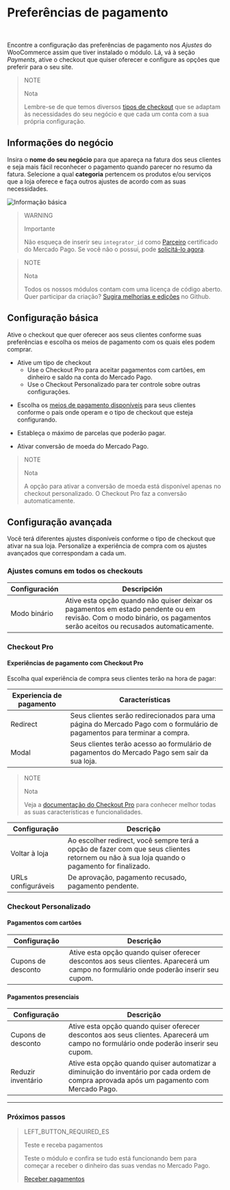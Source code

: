 # Preferências de pagamento
<br/>

Encontre a configuração das preferências de pagamento nos *Ajustes* do WooCommerce assim que tiver instalado o módulo. Lá, vá à seção *Payments*, ative o checkout que quiser oferecer e configure as opções que preferir para o seu site.

> NOTE
>
> Nota
>
> Lembre-se de que temos diversos [tipos de checkout]() que se adaptam às necessidades do seu negócio e que cada um conta com a sua própria configuração.

## Informações do negócio

Insira o **nome do seu negócio** para que apareça na fatura dos seus clientes e seja mais fácil reconhecer o pagamento quando parecer no resumo da fatura. Selecione a qual **categoria** pertencem os produtos e/ou serviços que a loja oferece e faça outros ajustes de acordo com as suas necessidades.

![Informação básica](/images/woocomerce/br_info_basica.png)

> WARNING
>
> Importante
>
> Não esqueça de inserir seu `integrator_id` como [Parceiro](https://partners.mercadopago.com/) certificado do Mercado Pago. Se você não o possui, pode [solicitá-lo agora](https://docs.google.com/forms/d/e/1FAIpQLScTwPlLRVW2rB_BnCxekUnfJu9rn-tUMh8ENAnqpxLeB8ULUw/viewform?usp=sf_link).

<span></span>

> NOTE
>
> Nota
> 
> Todos os nossos módulos contam com uma licença de código aberto. Quer participar da criação? [Sugira melhorias e edições](https://github.com/mercadopago/cart-woocommerce) no Github.

## Configuração básica

Ative o checkout que quer oferecer aos seus clientes conforme suas preferências e escolha os meios de pagamento com os quais eles podem comprar.

* Ative um tipo de checkout
  * Use o Checkout Pro para aceitar pagamentos com cartões, em dinheiro e saldo na conta do Mercado Pago. 
  * Use o Checkout Personalizado para ter controle sobre outras configurações. 

<!-- > WARNING
>
> Importante
>
> Lembre-se de que o [Checkout Pro](https://www.mercadopago[FAKER][URL][DOMAIN]/developers/pt/guides/online-payments/checkout-pro/introduction) é excludente do Checkout Personalizado e viceversa. Você pode usar os de checkout personalizados ao mesmo tempo para oferecer todos os meios de pagamento. -->

* Escolha os [meios de pagamento disponíveis](https://www.mercadopago[FAKER][URL][DOMAIN]/developers/pt/guides/resources/localization/payment-methods/) para seus clientes conforme o país onde operam e o tipo de checkout que esteja configurando.

* Estableça o máximo de parcelas que poderão pagar.

* Ativar conversão de moeda do Mercado Pago.

> NOTE
>
> Nota
>
> A opção para ativar a conversão de moeda está disponível apenas no checkout personalizado. O Checkout Pro faz a conversão automaticamente.

## Configuração avançada

Você terá diferentes ajustes disponíveis conforme o tipo de checkout que ativar na sua loja. Personalize a experiência de compra com os ajustes avançados que correspondam a cada um.

### Ajustes comuns em todos os checkouts

| Configuración                 | Descripción                                                               	                  |
|-------------------------------|-----------------------------------------------------------------------------------------------|
| Modo binário     	            | Ative esta opção quando não quiser deixar os pagamentos em estado pendente ou em revisão. Com o modo binário, os pagamentos serão aceitos ou recusados automaticamente.|

### Checkout Pro

#### Experiências de pagamento com Checkout Pro

Escolha qual experiência de compra seus clientes terão na hora de pagar:

| Experiencia de pagamento      | Características                                                              	                                           |
|-------------------------------|--------------------------------------------------------------------------------------------------------------------------|
| Redirect     	                | Seus clientes serão redirecionados para uma página do Mercado Pago com o formulário de pagamentos para terminar a compra.|
| Modal                       	| Seus clientes terão acesso ao formulário de pagamentos do Mercado Pago sem sair da sua loja.                             |

> NOTE
>
> Nota
>
> Veja a [documentação do Checkout Pro](https://www.mercadopago[FAKER][URL][DOMAIN]/developers/pt/guides/online-payments/checkout-pro/introduction/) para conhecer melhor todas as suas características e funcionalidades.

| Configuração                  | Descrição                                                                 	                  |
|-------------------------------|-----------------------------------------------------------------------------------------------|
| Voltar à loja         	      | Ao escolher redirect, você sempre terá a opção de fazer com que seus clientes retornem ou não à sua loja quando o pagamento for finalizado.|
| URLs configuráveis          	| De aprovação, pagamento recusado, pagamento pendente.|

### Checkout Personalizado

#### Pagamentos com cartões

| Configuração                  | Descrição                                                                   	                |
|-------------------------------|-----------------------------------------------------------------------------------------------|
| Cupons de desconto       	    | Ative esta opção quando quiser oferecer descontos aos seus clientes. Aparecerá um campo no formulário onde poderão inserir seu cupom.|

#### Pagamentos presenciais

| Configuração                  | Descrição                                                                    	                |
|-------------------------------|-----------------------------------------------------------------------------------------------|
| Cupons de desconto       	    | Ative esta opção quando quiser oferecer descontos aos seus clientes. Aparecerá um campo no formulário onde poderão inserir seu cupom.|
| Reduzir inventário     	      | Ative esta opção quando quiser automatizar a diminuição do inventário por cada ordem de compra aprovada após um pagamento com Mercado Pago. |

---

### Próximos passos

> LEFT_BUTTON_REQUIRED_ES
>
> Teste e receba pagamentos
>
> Teste o módulo e confira se tudo está funcionando bem para começar a receber o dinheiro das suas vendas no Mercado Pago. 
>
>
> [Receber pagamentos](https://www.mercadopago[FAKER][URL][DOMAIN]/developers/pt/guides/plugins/woocommerce/receive-payments/)